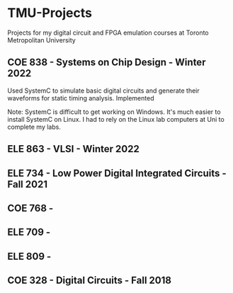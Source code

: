 # TMU-Projects
Projects for my digital circuit and FPGA emulation courses at Toronto Metropolitan University

## COE 838 - Systems on Chip Design - Winter 2022
Used SystemC to simulate basic digital circuits and generate their waveforms for static timing analysis.
Implemented 

Note: SystemC is difficult to get working on Windows. It's much easier to install SystemC on Linux. I had to rely on the Linux lab computers at Uni to complete my labs.

## ELE 863 - VLSI - Winter 2022



## ELE 734 - Low Power Digital Integrated Circuits - Fall 2021

## COE 768 - 

## ELE 709 - 

## ELE 809 - 

## COE 328 - Digital Circuits - Fall 2018


